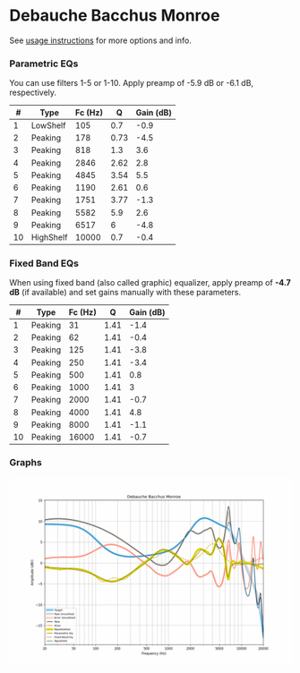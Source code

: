 # Debauche Bacchus Monroe
See [usage instructions](https://github.com/jaakkopasanen/AutoEq#usage) for more options and info.

### Parametric EQs
You can use filters 1-5 or 1-10. Apply preamp of -5.9 dB or -6.1 dB, respectively.

|   # | Type      |   Fc (Hz) |    Q |   Gain (dB) |
|-----|-----------|-----------|------|-------------|
|   1 | LowShelf  |       105 | 0.7  |        -0.9 |
|   2 | Peaking   |       178 | 0.73 |        -4.5 |
|   3 | Peaking   |       818 | 1.3  |         3.6 |
|   4 | Peaking   |      2846 | 2.62 |         2.8 |
|   5 | Peaking   |      4845 | 3.54 |         5.5 |
|   6 | Peaking   |      1190 | 2.61 |         0.6 |
|   7 | Peaking   |      1751 | 3.77 |        -1.3 |
|   8 | Peaking   |      5582 | 5.9  |         2.6 |
|   9 | Peaking   |      6517 | 6    |        -4.8 |
|  10 | HighShelf |     10000 | 0.7  |        -0.4 |

### Fixed Band EQs
When using fixed band (also called graphic) equalizer, apply preamp of **-4.7 dB** (if available) and set gains manually with these parameters.

|   # | Type    |   Fc (Hz) |    Q |   Gain (dB) |
|-----|---------|-----------|------|-------------|
|   1 | Peaking |        31 | 1.41 |        -1.4 |
|   2 | Peaking |        62 | 1.41 |        -0.4 |
|   3 | Peaking |       125 | 1.41 |        -3.8 |
|   4 | Peaking |       250 | 1.41 |        -3.4 |
|   5 | Peaking |       500 | 1.41 |         0.8 |
|   6 | Peaking |      1000 | 1.41 |         3   |
|   7 | Peaking |      2000 | 1.41 |        -0.7 |
|   8 | Peaking |      4000 | 1.41 |         4.8 |
|   9 | Peaking |      8000 | 1.41 |        -1.1 |
|  10 | Peaking |     16000 | 1.41 |        -0.7 |

### Graphs
![](./Debauche%20Bacchus%20Monroe.png)
